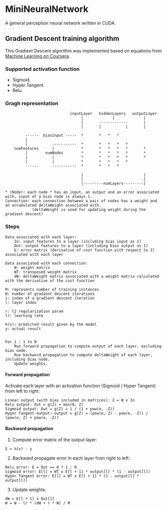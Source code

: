 
# MiniNeuralNetwork

A general perception neural network written in CUDA.

## Gradient Descent training algorithm

This Gradient Descent algorithm was implemented based on equations from [Machine Learning on Coursera](https://www.coursera.org/learn/machine-learning).

### Supported activation function

* Sigmoid.
* Hyper Tangent.
* Relu.

### Gragh representation

                                 inputLayer   hiddenLayers   outputLayer
                                      |             |             |
                                      |       -------------       |
                                      |       |           |       |

             ------  biasInput -----  *       *   *   *
             |
             |           -----------  *       *   *   *   *
        numFeatures      |            *       *   *   *   *       *
             |        numNodes        *       *   *   *   *       *
             |           |            *       *   *   *   *       *
             |           |            *       *   *   *   *
             ------      -----------  *       *   *   *

                                      |                           |
                                      |                           |
                                      |---------numLayers---------|

    * (Node): each node * has an input, an output and an error associated with, input of a bias node is always 1.
    Connection: each connection between a pair of nodes has a weight and an accumulated deltaWeight associated with.
                (deltaWeight is used for updating weight during the gradient descent)

### Steps
    Data associated with each layer:
        In: input features to a layer (including bias input as 1)
        Out: output features to a layer (including bias output as 1)
        E: error matrix (derivative of cost function with respect to Z) associated with each layer

    Data associated with each connection:
        W: weight matrix
        WT: transposed weight matrix
        dW: deltaWeight matrix associated with a weight matrix calculated with the derivative of the cost function

    M: represents number of training instances
    N: number of gradient descent iterations
    i: index of a gradient descent iteration
    l: layer index

    r: l2 regularization param
    lr: learning rate

    h(x): predicted result given by the model
    y: actual result


    For i : 1 to N
        Run forward propagation to compute output of each layer, excluding bias node.
        Run backword propagation to compute deltaWeight of each layer, including bias node.
        Update weights.

#### Forward propagation
Activate each layer with an activation function (Sigmoid / Hyper Tangent) from left to right:

    Linear output (with bias included in matrices): Z = W x In
    Relu output: Out = g(Z) = max(0, Z)
    Sigmoid output: Out = g(Z) = 1 / (1 + pow(e, -Z))
    Hyper Tangent output: output = g(Z) = (pow(e, Z) - pow(e, -Z)) / (pow(e, Z) + pow(e, -Z))

#### Backward propagation
  1. Compute error matrix of the output layer:

    E = h(x) - y

  2. Backward propagate error in each layer from right to left:

    Relu error: E = Out >= 0 ? 1 : 0
    Sigmoid error: E[l] = WT x E[l + 1] * output[l] * (1 - output[l])
    Hyper Tangent error: E[l] = WT x E[l + 1] * (1 - output[l] * output[l])

  3. Update weights:

    dW = E[l + 1] x Out[l]
    W = W - lr * (dW + r * W) / M
